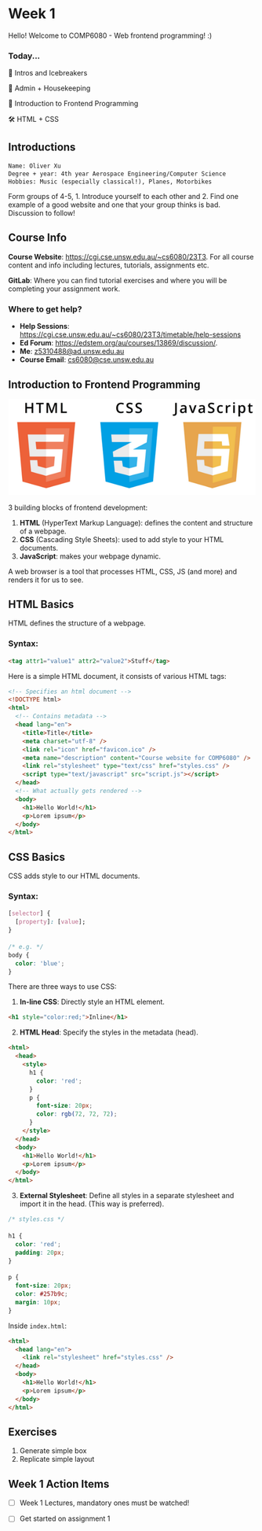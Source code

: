 # Week 1

Hello! Welcome to COMP6080 - Web frontend programming! :)

### Today...

🧊 Intros and Icebreakers

🏡 Admin + Housekeeping

🚀 Introduction to Frontend Programming

🛠️ HTML + CSS

## Introductions

```
Name: Oliver Xu
Degree + year: 4th year Aerospace Engineering/Computer Science
Hobbies: Music (especially classical!), Planes, Motorbikes
```
Form groups of 4-5, 1. Introduce yourself to each other and 2. Find one example of a good website and one that your group thinks is bad. Discussion to follow! 

## Course Info

**Course Website**: https://cgi.cse.unsw.edu.au/~cs6080/23T3. For all course content and info including lectures, tutorials, assignments etc.

**GitLab**: Where you can find tutorial exercises and where you will be completing your assignment work.

### Where to get help?

- **Help Sessions**: https://cgi.cse.unsw.edu.au/~cs6080/23T3/timetable/help-sessions
- **Ed Forum**: https://edstem.org/au/courses/13869/discussion/.
- **Me**: z5310488@ad.unsw.edu.au
- **Course Email**: cs6080@cse.unsw.edu.au

## Introduction to Frontend Programming

![HTML, CSS, JS](assets/image.png)

3 building blocks of frontend development:

1. **HTML** (HyperText Markup Language): defines the content and structure of a webpage.
2. **CSS** (Cascading Style Sheets): used to add style to your HTML documents.
3. **JavaScript**: makes your webpage dynamic.

A web browser is a tool that processes HTML, CSS, JS (and more) and renders it for us to see.

## HTML Basics

HTML defines the structure of a webpage.

### Syntax:

```html
<tag attr1="value1" attr2="value2">Stuff</tag>
```

Here is a simple HTML document, it consists of various HTML tags:

```html
<!-- Specifies an html document -->
<!DOCTYPE html>
<html>
  <!-- Contains metadata -->
  <head lang="en">
    <title>Title</title>
    <meta charset="utf-8" />
    <link rel="icon" href="favicon.ico" />
    <meta name="description" content="Course website for COMP6080" />
    <link rel="stylesheet" type="text/css" href="styles.css" />
    <script type="text/javascript" src="script.js"></script>
  </head>
  <!-- What actually gets rendered -->
  <body>
    <h1>Hello World!</h1>
    <p>Lorem ipsum</p>
  </body>
</html>
```

## CSS Basics

CSS adds style to our HTML documents.

### Syntax:

```css
[selector] {
  [property]: [value];
}

/* e.g. */
body {
  color: 'blue';
}
```

There are three ways to use CSS:

1. **In-line CSS**: Directly style an HTML element.

```html
<h1 style="color:red;">Inline</h1>
```

2. **HTML Head**: Specify the styles in the metadata (head).

```html
<html>
  <head>
    <style>
      h1 {
        color: 'red';
      }
      p {
        font-size: 20px;
        color: rgb(72, 72, 72);
      }
    </style>
  </head>
  <body>
    <h1>Hello World!</h1>
    <p>Lorem ipsum</p>
  </body>
</html>
```

3. **External Stylesheet**: Define all styles in a separate stylesheet and import it in the head. (This way is preferred).

```css
/* styles.css */

h1 {
  color: 'red';
  padding: 20px;
}

p {
  font-size: 20px;
  color: #257b9c;
  margin: 10px;
}
```

Inside `index.html`:

```html
<html>
  <head lang="en">
    <link rel="stylesheet" href="styles.css" />
  </head>
  <body>
    <h1>Hello World!</h1>
    <p>Lorem ipsum</p>
  </body>
</html>
```

## Exercises
1. Generate simple box
2. Replicate simple layout


## Week 1 Action Items

- [ ] Week 1 Lectures, mandatory ones must be watched!
- [ ] Get started on assignment 1 

